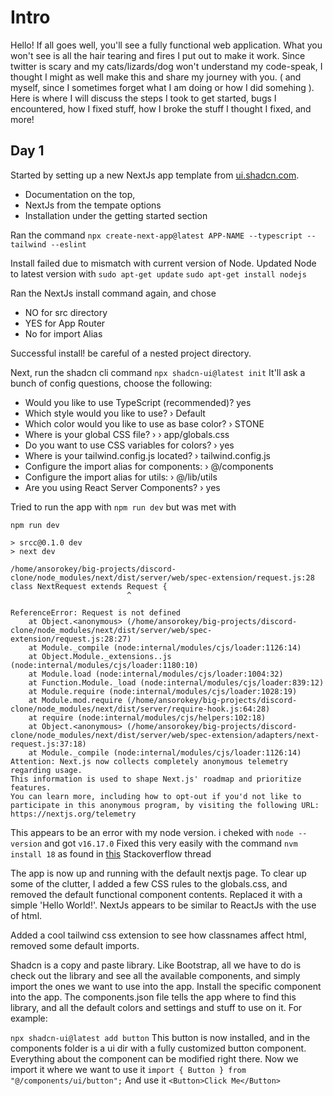 # Intro
Hello! If all goes well, you'll see a fully functional web application.
What you won't see is all the hair tearing and fires I put out to make it work. Since twitter is scary and my cats/lizards/dog won't understand my code-speak, I thought I might as well make this and share my journey with you. ( and myself, since I sometimes forget what I am doing or how I did somehing ). Here is where I will discuss the steps I took to get started, bugs I encountered, how I fixed stuff, how I broke the stuff I thought I fixed, and more!

## Day 1
Started by setting up a new NextJs app template from [ui.shadcn.com](ui.shadcn.com).

- Documentation on the top,
- NextJs from the tempate options
- Installation under the getting started section

Ran the command
`npx create-next-app@latest APP-NAME --typescript --tailwind --eslint`

Install failed due to mismatch with current version of Node. Updated Node to latest version with
`sudo apt-get update`
`sudo apt-get install nodejs`

Ran the NextJs install command again, and chose
- NO for src directory
- YES for App Router
- No for import Alias

Successful install! be careful of a nested project directory.

Next, run the shadcn cli command
`npx shadcn-ui@latest init`
It'll ask a bunch of config questions, choose the following:
- Would you like to use TypeScript (recommended)? yes
- Which style would you like to use? › Default
- Which color would you like to use as base color? › STONE
- Where is your global CSS file? › › app/globals.css
- Do you want to use CSS variables for colors? › yes
- Where is your tailwind.config.js located? › tailwind.config.js
- Configure the import alias for components: › @/components
- Configure the import alias for utils: › @/lib/utils
- Are you using React Server Components? › yes

Tried to run the app with `npm run dev` but was met with
```
npm run dev

> srcc@0.1.0 dev
> next dev

/home/ansorokey/big-projects/discord-clone/node_modules/next/dist/server/web/spec-extension/request.js:28
class NextRequest extends Request {
                          ^

ReferenceError: Request is not defined
    at Object.<anonymous> (/home/ansorokey/big-projects/discord-clone/node_modules/next/dist/server/web/spec-extension/request.js:28:27)
    at Module._compile (node:internal/modules/cjs/loader:1126:14)
    at Object.Module._extensions..js (node:internal/modules/cjs/loader:1180:10)
    at Module.load (node:internal/modules/cjs/loader:1004:32)
    at Function.Module._load (node:internal/modules/cjs/loader:839:12)
    at Module.require (node:internal/modules/cjs/loader:1028:19)
    at Module.mod.require (/home/ansorokey/big-projects/discord-clone/node_modules/next/dist/server/require-hook.js:64:28)
    at require (node:internal/modules/cjs/helpers:102:18)
    at Object.<anonymous> (/home/ansorokey/big-projects/discord-clone/node_modules/next/dist/server/web/spec-extension/adapters/next-request.js:37:18)
    at Module._compile (node:internal/modules/cjs/loader:1126:14)
Attention: Next.js now collects completely anonymous telemetry regarding usage.
This information is used to shape Next.js' roadmap and prioritize features.
You can learn more, including how to opt-out if you'd not like to participate in this anonymous program, by visiting the following URL:
https://nextjs.org/telemetry
```

This appears to be an error with my node version. i cheked with
`node --version` and got `v16.17.0`
Fixed this very easily with the command `nvm install 18` as found in [this](https://stackoverflow.com/questions/77383943/nextjs-referenceerror-request-is-not-defined-reading-old-version-of-node-s) Stackoverflow thread

The app is now up and running with the default nextjs page. To clear up some of the clutter, I added a few CSS rules to the globals.css, and removed the default functional component contents. Replaced it with a simple 'Hello World!'. NextJs appears to be similar to ReactJs with the use of html.

Added a cool tailwind css extension to see how classnames affect html, removed some default imports.

Shadcn is a copy and paste library. Like Bootstrap, all we have to do is check out the library and see all the available components, and simply import the ones we want to use into the app. Install the specific component into the app. The components.json file tells the app where to find this library, and all the default colors and settings and stuff to use on it. For example:

`npx shadcn-ui@latest add button`
This button is now installed, and in the components folder is a ui dir with a fully customized button component. Everything about the component can be modified right there. Now we import it where we want to use it
`import { Button } from "@/components/ui/button";`
And use it
`<Button>Click Me</Button>`
